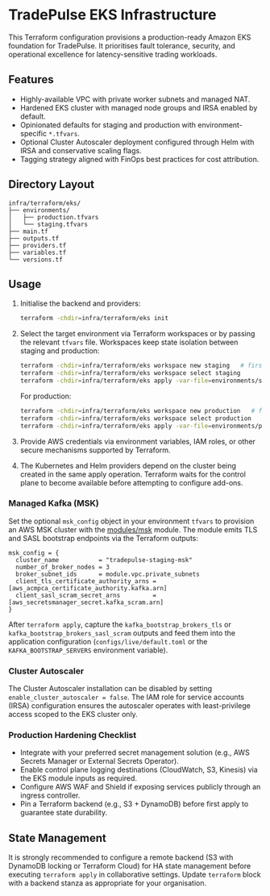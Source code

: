 # TradePulse EKS Infrastructure

This Terraform configuration provisions a production-ready Amazon EKS foundation for TradePulse. It prioritises
fault tolerance, security, and operational excellence for latency-sensitive trading workloads.

## Features

- Highly-available VPC with private worker subnets and managed NAT.
- Hardened EKS cluster with managed node groups and IRSA enabled by default.
- Opinionated defaults for staging and production with environment-specific `*.tfvars`.
- Optional Cluster Autoscaler deployment configured through Helm with IRSA and conservative scaling flags.
- Tagging strategy aligned with FinOps best practices for cost attribution.

## Directory Layout

```
infra/terraform/eks/
├── environments/
│   ├── production.tfvars
│   └── staging.tfvars
├── main.tf
├── outputs.tf
├── providers.tf
├── variables.tf
└── versions.tf
```

## Usage

1. Initialise the backend and providers:

   ```bash
   terraform -chdir=infra/terraform/eks init
   ```

2. Select the target environment via Terraform workspaces or by passing the relevant `tfvars` file. Workspaces keep
   state isolation between staging and production:

   ```bash
   terraform -chdir=infra/terraform/eks workspace new staging   # first time only
   terraform -chdir=infra/terraform/eks workspace select staging
   terraform -chdir=infra/terraform/eks apply -var-file=environments/staging.tfvars
   ```

   For production:

   ```bash
   terraform -chdir=infra/terraform/eks workspace new production   # first time only
   terraform -chdir=infra/terraform/eks workspace select production
   terraform -chdir=infra/terraform/eks apply -var-file=environments/production.tfvars
   ```

3. Provide AWS credentials via environment variables, IAM roles, or other secure mechanisms supported by Terraform.

4. The Kubernetes and Helm providers depend on the cluster being created in the same apply operation. Terraform waits
   for the control plane to become available before attempting to configure add-ons.

### Managed Kafka (MSK)

Set the optional `msk_config` object in your environment `tfvars` to provision an AWS MSK cluster with the [modules/msk](../modules/msk/README.md) module. The module emits TLS and SASL bootstrap endpoints via the Terraform outputs:

```hcl
msk_config = {
  cluster_name           = "tradepulse-staging-msk"
  number_of_broker_nodes = 3
  broker_subnet_ids      = module.vpc.private_subnets
  client_tls_certificate_authority_arns = [aws_acmpca_certificate_authority.kafka.arn]
  client_sasl_scram_secret_arns         = [aws_secretsmanager_secret.kafka_scram.arn]
}
```

After `terraform apply`, capture the `kafka_bootstrap_brokers_tls` or `kafka_bootstrap_brokers_sasl_scram` outputs and feed them into the application configuration (`configs/live/default.toml` or the `KAFKA_BOOTSTRAP_SERVERS` environment variable).

### Cluster Autoscaler

The Cluster Autoscaler installation can be disabled by setting `enable_cluster_autoscaler = false`. The IAM role for
service accounts (IRSA) configuration ensures the autoscaler operates with least-privilege access scoped to the EKS
cluster only.

### Production Hardening Checklist

- Integrate with your preferred secret management solution (e.g., AWS Secrets Manager or External Secrets Operator).
- Enable control plane logging destinations (CloudWatch, S3, Kinesis) via the EKS module inputs as required.
- Configure AWS WAF and Shield if exposing services publicly through an ingress controller.
- Pin a Terraform backend (e.g., S3 + DynamoDB) before first apply to guarantee state durability.

## State Management

It is strongly recommended to configure a remote backend (S3 with DynamoDB locking or Terraform Cloud) for HA state
management before executing `terraform apply` in collaborative settings. Update `terraform` block with a backend stanza
as appropriate for your organisation.
